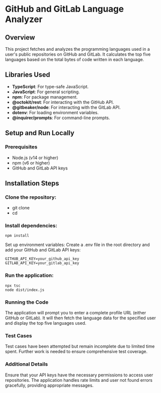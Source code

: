 # GitHub and GitLab Language Analyzer

## Overview
This project fetches and analyzes the programming languages used in a user's public repositories on GitHub and GitLab. It calculates the top five languages based on the total bytes of code written in each language.

## Libraries Used
- **TypeScript**: For type-safe JavaScript.
- **JavaScript**: For general scripting.
- **npm**: For package management.
- **@octokit/rest**: For interacting with the GitHub API.
- **@gitbeaker/node**: For interacting with the GitLab API.
- **dotenv**: For loading environment variables.
- **@inquirer/prompts**: For command-line prompts.

## Setup and Run Locally

### Prerequisites
- Node.js (v14 or higher)
- npm (v6 or higher)
- GitHub and GitLab API keys

## Installation Steps
### Clone the repository:  
- git clone <repository-url>
- cd <repository-directory>

### Install dependencies:  
```
npm install
```

Set up environment variables: Create a .env file in the root directory and add your GitHub and GitLab API keys:  
```
GITHUB_API_KEY=your_github_api_key
GITLAB_API_KEY=your_gitlab_api_key
```

### Run the application:
```
npx tsc
node dist/index.js
```


### Running the Code
The application will prompt you to enter a complete profile URL (either GitHub or GitLab).
It will then fetch the language data for the specified user and display the top five languages used.

### Test Cases
Test cases have been attempted but remain incomplete due to limited time spent. Further work is needed to ensure comprehensive test coverage.

### Additional Details
Ensure that your API keys have the necessary permissions to access user repositories.
The application handles rate limits and user not found errors gracefully, providing appropriate messages.

